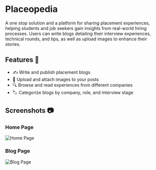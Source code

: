 # Placeopedia
A one stop solution and a platform for sharing placement experiences, helping students and job seekers gain insights from real-world hiring processes. Users can write blogs detailing their interview experiences, technical rounds, and tips, as well as upload images to enhance their stories.  

## Features 🌟  
- ✍️ Write and publish placement blogs  
- 📸 Upload and attach images to your posts  
- 🔍 Browse and read experiences from different companies  
- 🏷️ Categorize blogs by company, role, and interview stage  


## Screenshots 📷  
### Home Page  
![Home Page](./screenshots/homepage.png)  

### Blog Page  
![Blog Page](./screenshots/blogpage.png)  
